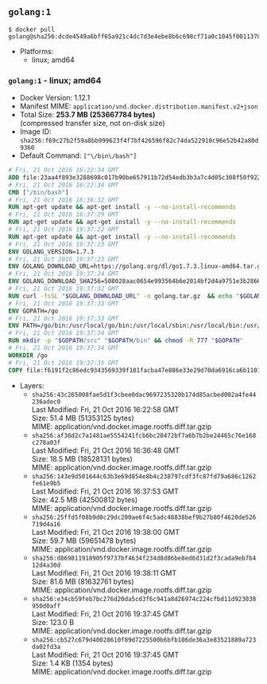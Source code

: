 ## `golang:1`

```console
$ docker pull golang@sha256:dcde4549a6bff65a921c4dc7d3e4ebe8b6c698cf71a0c1045f0011370f7ed9b9
```

-	Platforms:
	-	linux; amd64

### `golang:1` - linux; amd64

-	Docker Version: 1.12.1
-	Manifest MIME: `application/vnd.docker.distribution.manifest.v2+json`
-	Total Size: **253.7 MB (253667784 bytes)**  
	(compressed transfer size, not on-disk size)
-	Image ID: `sha256:f69c27b2f59a8bb999623f4f7bf426596f82c74da522910c96e52b42a80d9360`
-	Default Command: `["\/bin\/bash"]`

```dockerfile
# Fri, 21 Oct 2016 16:22:34 GMT
ADD file:23aa4f893e3288698c017b90be657911b72d54edb3b3a7c4d05c308f50f9228f in / 
# Fri, 21 Oct 2016 16:22:34 GMT
CMD ["/bin/bash"]
# Fri, 21 Oct 2016 16:36:32 GMT
RUN apt-get update && apt-get install -y --no-install-recommends 		ca-certificates 		curl 		wget 	&& rm -rf /var/lib/apt/lists/*
# Fri, 21 Oct 2016 16:37:29 GMT
RUN apt-get update && apt-get install -y --no-install-recommends 		bzr 		git 		mercurial 		openssh-client 		subversion 				procps 	&& rm -rf /var/lib/apt/lists/*
# Fri, 21 Oct 2016 19:37:22 GMT
RUN apt-get update && apt-get install -y --no-install-recommends 		g++ 		gcc 		libc6-dev 		make 		pkg-config 	&& rm -rf /var/lib/apt/lists/*
# Fri, 21 Oct 2016 19:37:23 GMT
ENV GOLANG_VERSION=1.7.3
# Fri, 21 Oct 2016 19:37:23 GMT
ENV GOLANG_DOWNLOAD_URL=https://golang.org/dl/go1.7.3.linux-amd64.tar.gz
# Fri, 21 Oct 2016 19:37:24 GMT
ENV GOLANG_DOWNLOAD_SHA256=508028aac0654e993564b6e2014bf2d4a9751e3b286661b0b0040046cf18028e
# Fri, 21 Oct 2016 19:37:32 GMT
RUN curl -fsSL "$GOLANG_DOWNLOAD_URL" -o golang.tar.gz 	&& echo "$GOLANG_DOWNLOAD_SHA256  golang.tar.gz" | sha256sum -c - 	&& tar -C /usr/local -xzf golang.tar.gz 	&& rm golang.tar.gz
# Fri, 21 Oct 2016 19:37:33 GMT
ENV GOPATH=/go
# Fri, 21 Oct 2016 19:37:33 GMT
ENV PATH=/go/bin:/usr/local/go/bin:/usr/local/sbin:/usr/local/bin:/usr/sbin:/usr/bin:/sbin:/bin
# Fri, 21 Oct 2016 19:37:34 GMT
RUN mkdir -p "$GOPATH/src" "$GOPATH/bin" && chmod -R 777 "$GOPATH"
# Fri, 21 Oct 2016 19:37:34 GMT
WORKDIR /go
# Fri, 21 Oct 2016 19:37:35 GMT
COPY file:f6191f2c86edc9343569339f101facba47e886e33e29d70da6916ca6b1101a53 in /usr/local/bin/ 
```

-	Layers:
	-	`sha256:43c265008fae5d1f3cbee0dac9697235320b174d85acbed002a4fe44236adec0`  
		Last Modified: Fri, 21 Oct 2016 16:22:58 GMT  
		Size: 51.4 MB (51353125 bytes)  
		MIME: application/vnd.docker.image.rootfs.diff.tar.gzip
	-	`sha256:af36d2c7a1481ae5554241fcb6bc20472bf7a6b7b2be24465c76e168c278a03f`  
		Last Modified: Fri, 21 Oct 2016 16:36:48 GMT  
		Size: 18.5 MB (18528131 bytes)  
		MIME: application/vnd.docker.image.rootfs.diff.tar.gzip
	-	`sha256:143e9d501644c63b3e69d854e8b4c238797cdf3fc87fd79a686c1262fe61e9b5`  
		Last Modified: Fri, 21 Oct 2016 16:37:53 GMT  
		Size: 42.5 MB (42500812 bytes)  
		MIME: application/vnd.docker.image.rootfs.diff.tar.gzip
	-	`sha256:25ffd5f08b9d0c29dc200ae6f4c5adc48838bef9b27b80f4620de526719d4a16`  
		Last Modified: Fri, 21 Oct 2016 19:38:00 GMT  
		Size: 59.7 MB (59651478 bytes)  
		MIME: application/vnd.docker.image.rootfs.diff.tar.gzip
	-	`sha256:d869811918905f9737bf4634f234d8d86be8ed6d31d2f3cada9eb7b412d4a30d`  
		Last Modified: Fri, 21 Oct 2016 19:38:11 GMT  
		Size: 81.6 MB (81632761 bytes)  
		MIME: application/vnd.docker.image.rootfs.diff.tar.gzip
	-	`sha256:e34cb59feb7bc276d20da5cd3f6c941a8d26974c224cfbd11d923038950d0aff`  
		Last Modified: Fri, 21 Oct 2016 19:37:45 GMT  
		Size: 123.0 B  
		MIME: application/vnd.docker.image.rootfs.diff.tar.gzip
	-	`sha256:cb527c679d40028610f89d7225500b6bfb106de36a3e83521889a723da02fd3a`  
		Last Modified: Fri, 21 Oct 2016 19:37:45 GMT  
		Size: 1.4 KB (1354 bytes)  
		MIME: application/vnd.docker.image.rootfs.diff.tar.gzip
